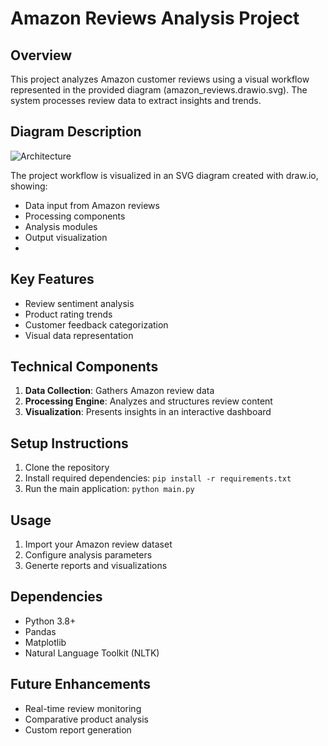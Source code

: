 # Amazon Reviews Analysis Project

## Overview
This project analyzes Amazon customer reviews using a visual workflow represented in the provided diagram (amazon_reviews.drawio.svg). The system processes review data to extract insights and trends.

## Diagram Description

![Architecture](https://github.com/user-attachments/assets/5d573e29-5ba9-44be-a9bb-17487255dc83)

The project workflow is visualized in an SVG diagram created with draw.io, showing:
- Data input from Amazon reviews
- Processing components
- Analysis modules
- Output visualization
- 
## Key Features
- Review sentiment analysis
- Product rating trends
- Customer feedback categorization
- Visual data representation

## Technical Components
1. **Data Collection**: Gathers Amazon review data
2. **Processing Engine**: Analyzes and structures review content
3. **Visualization**: Presents insights in an interactive dashboard

## Setup Instructions
1. Clone the repository
2. Install required dependencies: `pip install -r requirements.txt`
3. Run the main application: `python main.py`

## Usage
1. Import your Amazon review dataset
2. Configure analysis parameters
3. Generte reports and visualizations

## Dependencies
- Python 3.8+
- Pandas
- Matplotlib
- Natural Language Toolkit (NLTK)

## Future Enhancements
- Real-time review monitoring
- Comparative product analysis
- Custom report generation


